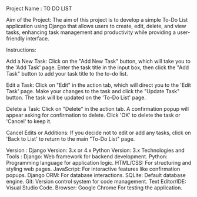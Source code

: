 Project Name :
            TO DO LIST
            
Aim of the Project:
            The aim of this project is to develop a simple To-Do List application using Django that allows users to create, edit, delete, and view tasks, enhancing                task management and productivity while providing a user-friendly interface.

Instructions:

Add a New Task:
            Click on the "Add New Task" button, which will take you to the 'Add Task' page.
            Enter the task title in the input box, then click the "Add Task" button to add your task title to the to-do list.

Edit a Task:
            Click on "Edit" in the action tab, which will direct you to the 'Edit Task' page.
            Make your changes to the task and click the "Update Task" button. The task will be updated on the 'To-Do List' page.
            
Delete a Task:
            Click on "Delete" in the action tab. A confirmation popup will appear asking for confirmation to delete.
            Click 'OK' to delete the task or 'Cancel' to keep it.
            
Cancel Edits or Additions:
            If you decide not to edit or add any tasks, click on 'Back to List' to return to the main "To-Do List" page.


Version :
            Django Version: 3.x or 4.x
            Python Version: 3.x
Technologies and Tools :
            Django: Web framework for backend development.
            Python: Programming language for application logic.
            HTML/CSS: For structuring and styling web pages.
            JavaScript: For interactive features like confirmation popups.
            Django ORM: For database interactions.
            SQLite: Default database engine.
            Git: Version control system for code management.
            Text Editor/IDE: Visual Studio Code.
            Browser: Google Chrome For testing the application.









